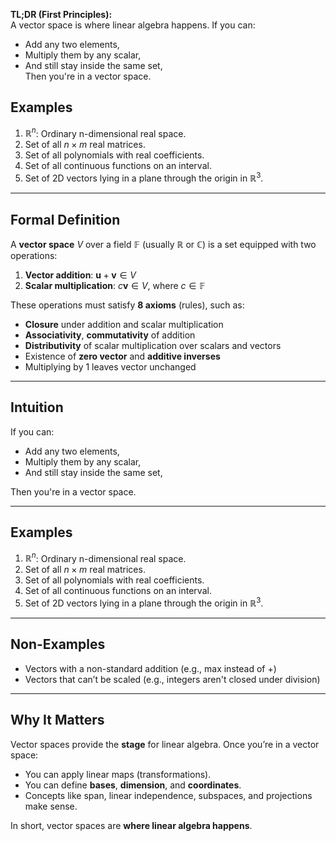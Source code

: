 **TL;DR (First Principles):**  
A vector space is where linear algebra happens. If you can:  
* Add any two elements,  
* Multiply them by any scalar,  
* And still stay inside the same set,  
Then you're in a vector space.  

## Examples  

1. $\mathbb{R}^n$: Ordinary n-dimensional real space.  
2. Set of all $n \times m$ real matrices.  
3. Set of all polynomials with real coefficients.  
4. Set of all continuous functions on an interval.  
5. Set of 2D vectors lying in a plane through the origin in $\mathbb{R}^3$.  

---  

## Formal Definition  

A **vector space** $V$ over a field $\mathbb{F}$ (usually $\mathbb{R}$ or $\mathbb{C}$) is a set equipped with two operations:  

1. **Vector addition**: $\mathbf{u} + \mathbf{v} \in V$  
2. **Scalar multiplication**: $c\mathbf{v} \in V$, where $c \in \mathbb{F}$  

These operations must satisfy **8 axioms** (rules), such as:  

* **Closure** under addition and scalar multiplication  
* **Associativity**, **commutativity** of addition  
* **Distributivity** of scalar multiplication over scalars and vectors  
* Existence of **zero vector** and **additive inverses**  
* Multiplying by 1 leaves vector unchanged  

---  

## Intuition  

If you can:  

* Add any two elements,  
* Multiply them by any scalar,  
* And still stay inside the same set,  

Then you're in a vector space.  

---  

## Examples  

1. $\mathbb{R}^n$: Ordinary n-dimensional real space.  
2. Set of all $n \times m$ real matrices.  
3. Set of all polynomials with real coefficients.  
4. Set of all continuous functions on an interval.  
5. Set of 2D vectors lying in a plane through the origin in $\mathbb{R}^3$.  

---  

## Non-Examples  

* Vectors with a non-standard addition (e.g., max instead of +)  
* Vectors that can’t be scaled (e.g., integers aren't closed under division)  

---  

## Why It Matters  

Vector spaces provide the **stage** for linear algebra. Once you’re in a vector space:  

* You can apply linear maps (transformations).  
* You can define **bases**, **dimension**, and **coordinates**.  
* Concepts like span, linear independence, subspaces, and projections make sense.  

In short, vector spaces are **where linear algebra happens**.  
